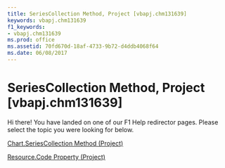 ```yaml
---
title: SeriesCollection Method, Project [vbapj.chm131639]
keywords: vbapj.chm131639
f1_keywords:
- vbapj.chm131639
ms.prod: office
ms.assetid: 70fd670d-18af-4733-9b72-d4ddb4068f64
ms.date: 06/08/2017
---
```



# SeriesCollection Method, Project [vbapj.chm131639]

Hi there! You have landed on one of our F1 Help redirector pages. Please select the topic you were looking for below.

[Chart.SeriesCollection Method (Project)](http://msdn.microsoft.com/library/fb4fea11-3dac-73f9-6566-6c81de0888e7%28Office.15%29.aspx)

[Resource.Code Property (Project)](http://msdn.microsoft.com/library/03f54c29-86a9-a449-5324-9ae869946f67%28Office.15%29.aspx)


